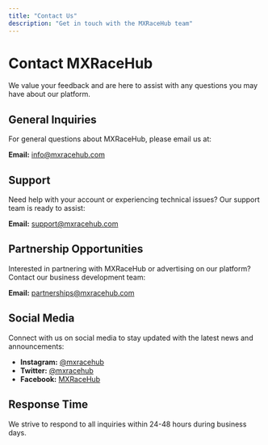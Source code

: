 ```yaml
---
title: "Contact Us"
description: "Get in touch with the MXRaceHub team"
---
```


# Contact MXRaceHub

We value your feedback and are here to assist with any questions you may have about our platform.

## General Inquiries

For general questions about MXRaceHub, please email us at:

**Email:** info@mxracehub.com

## Support

Need help with your account or experiencing technical issues? Our support team is ready to assist:

**Email:** support@mxracehub.com

## Partnership Opportunities

Interested in partnering with MXRaceHub or advertising on our platform? Contact our business development team:

**Email:** partnerships@mxracehub.com

## Social Media

Connect with us on social media to stay updated with the latest news and announcements:

- **Instagram:** [@mxracehub](https://instagram.com/mxracehub)
- **Twitter:** [@mxracehub](https://twitter.com/mxracehub)
- **Facebook:** [MXRaceHub](https://facebook.com/mxracehub)

## Response Time

We strive to respond to all inquiries within 24-48 hours during business days.